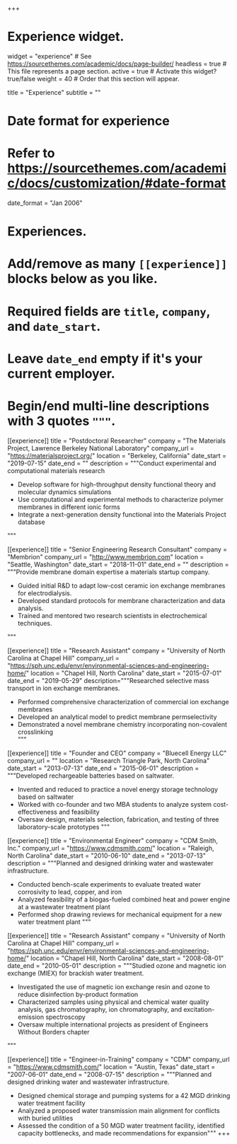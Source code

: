 +++
# Experience widget.
widget = "experience"  # See https://sourcethemes.com/academic/docs/page-builder/
headless = true  # This file represents a page section.
active = true  # Activate this widget? true/false
weight = 40  # Order that this section will appear.

title = "Experience"
subtitle = ""

# Date format for experience
#   Refer to https://sourcethemes.com/academic/docs/customization/#date-format
date_format = "Jan 2006"

# Experiences.
#   Add/remove as many `[[experience]]` blocks below as you like.
#   Required fields are `title`, `company`, and `date_start`.
#   Leave `date_end` empty if it's your current employer.
#   Begin/end multi-line descriptions with 3 quotes `"""`.
[[experience]]
  title = "Postdoctoral Researcher"
  company = "The Materials Project, Lawrence Berkeley National Laboratory"
  company_url = "https://materialsproject.org/"
  location = "Berkeley, California"
  date_start = "2019-07-15"
  date_end = ""
  description = """Conduct experimental and computational materials research
  
  * Develop software for high-throughput density functional theory and molecular dynamics simulations
  * Use computational and experimental methods to characterize polymer membranes in different ionic forms
  * Integrate a next-generation density functional into the Materials Project database

  """


[[experience]]
  title = "Senior Engineering Research Consultant"
  company = "Membrion"
  company_url = "http://www.membrion.com"
  location = "Seattle, Washington"
  date_start = "2018-11-01"
  date_end = ""
  description = """Provide membrane domain expertise a materials startup company. 

  * Guided initial R&D to adapt low-cost ceramic ion exchange membranes for electrodialysis.
  * Developed standard protocols for membrane characterization and data analysis.
  * Trained and mentored two research scientists in electrochemical techniques.

"""

[[experience]]
  title = "Research Assistant"
  company = "University of North Carolina at Chapel Hill"
  company_url = "https://sph.unc.edu/envr/environmental-sciences-and-engineering-home/"
  location = "Chapel Hill, North Carolina"
  date_start = "2015-07-01"
  date_end = "2019-05-29"
  description="""Researched selective mass transport in ion exchange membranes.
  
  * Performed comprehensive characterization of commercial ion exchange membranes
  * Developed an analytical model to predict membrane permselectivity
  * Demonstrated a novel membrane chemistry incorporating non-covalent crosslinking  
  """

[[experience]]
  title = "Founder and CEO"
  company = "Bluecell Energy LLC"
  company_url = ""
  location = "Research Triangle Park, North Carolina"
  date_start = "2013-07-13"
  date_end = "2015-06-01"
  description = """Developed rechargeable batteries based on saltwater.
  
  * Invented and reduced to practice a novel energy storage technology based on saltwater
  * Worked with co-founder and two MBA students to analyze system cost-effectiveness and feasibility
  * Oversaw design, materials selection, fabrication, and testing of three laboratory-scale prototypes
  """

[[experience]]
  title = "Environmental Engineer"
  company = "CDM Smith, Inc."
  company_url = "https://www.cdmsmith.com/"
  location = "Raleigh, North Carolina"
  date_start = "2010-06-10"
  date_end = "2013-07-13"
  description = """Planned and designed drinking water and wastewater infrastructure.
  
  * Conducted bench-scale experiments to evaluate treated water corrosivity to lead, copper, and iron
  * Analyzed feasibility of a biogas-fueled combined heat and power engine at a wastewater treatment plant
  * Performed shop drawing reviews for mechanical equipment for a new water treatment plant
  """

[[experience]]
  title = "Research Assistant"
  company = "University of North Carolina at Chapel Hill"
  company_url = "https://sph.unc.edu/envr/environmental-sciences-and-engineering-home/"
  location = "Chapel Hill, North Carolina"
  date_start = "2008-08-01"
  date_end = "2010-05-01"
  description = """Studied ozone and magnetic ion exchange (MIEX) for brackish water treatment.

  * Investigated the use of magnetic ion exchange resin and ozone to reduce disinfection by-product formation
  * Characterized samples using physical and chemical water quality analysis, gas chromatography, ion chromatography, and excitation-emission spectroscopy
  * Oversaw multiple international projects as president of Engineers Without Borders chapter

  """

[[experience]]
  title = "Engineer-in-Training"
  company = "CDM"
  company_url = "https://www.cdmsmith.com/"
  location = "Austin, Texas"
  date_start = "2007-06-01"
  date_end = "2008-07-15"
  description = """Planned and designed drinking water and wastewater infrastructure.
  
  * Designed chemical storage and pumping systems for a 42 MGD drinking water treatment facility
  * Analyzed a proposed water transmission main alignment for conflicts with buried utilities
  * Assessed the condition of a 50 MGD water treatment facility, identified capacity bottlenecks, and made recommendations for expansion"""
+++
